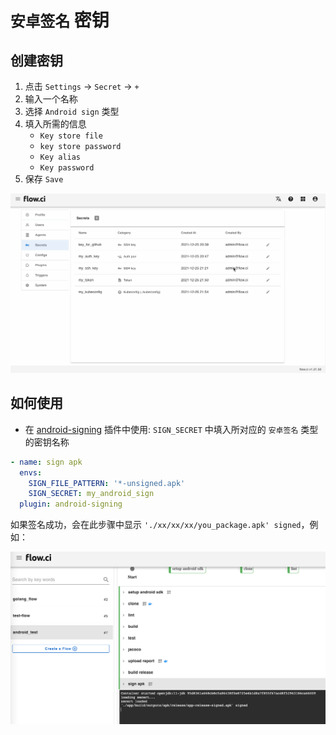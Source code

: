 # `安卓签名` 密钥

## 创建密钥

1. 点击 `Settings` -> `Secret` -> `+`
2. 输入一个名称
3. 选择 `Android sign` 类型
4. 填入所需的信息
   - `Key store file`
   - `key store password`
   - `Key alias`
   - `Key password`
5. 保存 `Save`

![create android sign](../../images/secret/create_android_sign.gif)

## 如何使用

- 在 [android-signing](https://github.com/flowci-plugins/android-signing) 插件中使用: `SIGN_SECRET` 中填入所对应的 `安卓签名` 类型的密钥名称

```yaml
- name: sign apk
  envs:
    SIGN_FILE_PATTERN: '*-unsigned.apk'
    SIGN_SECRET: my_android_sign
  plugin: android-signing
```

如果签名成功，会在此步骤中显示 `'./xx/xx/xx/you_package.apk' signed`，例如：

![show android signed](../../images/secret/android_signed.png)